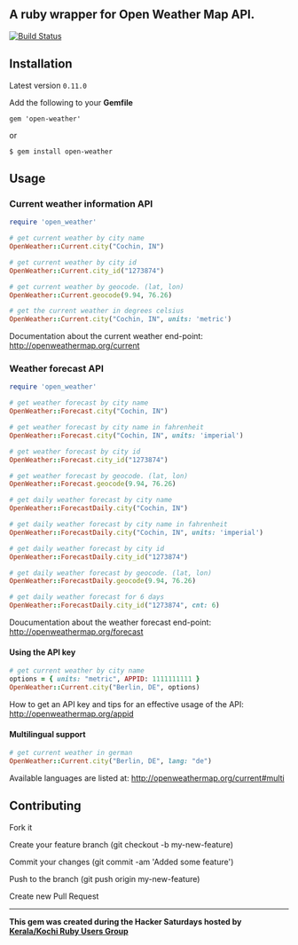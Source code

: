 ## A ruby wrapper for Open Weather Map API.

[![Build Status](https://travis-ci.org/coderhs/ruby_open_weather_map.svg?branch=master)](https://travis-ci.org/coderhs/ruby_open_weather_map)

## Installation

Latest version `0.11.0`

Add the following to your **Gemfile**

    gem 'open-weather'

  or

    $ gem install open-weather

## Usage


### Current weather information API

```ruby
require 'open_weather'

# get current weather by city name
OpenWeather::Current.city("Cochin, IN")

# get current weather by city id
OpenWeather::Current.city_id("1273874")

# get current weather by geocode. (lat, lon)
OpenWeather::Current.geocode(9.94, 76.26)

# get the current weather in degrees celsius
OpenWeather::Current.city("Cochin, IN", units: 'metric')
```

Documentation about the current weather end-point:
http://openweathermap.org/current


### Weather forecast API

```ruby
require 'open_weather'

# get weather forecast by city name
OpenWeather::Forecast.city("Cochin, IN")

# get weather forecast by city name in fahrenheit
OpenWeather::Forecast.city("Cochin, IN", units: 'imperial')

# get weather forecast by city id
OpenWeather::Forecast.city_id("1273874")

# get weather forecast by geocode. (lat, lon)
OpenWeather::Forecast.geocode(9.94, 76.26)

# get daily weather forecast by city name
OpenWeather::ForecastDaily.city("Cochin, IN")

# get daily weather forecast by city name in fahrenheit
OpenWeather::ForecastDaily.city("Cochin, IN", units: 'imperial')

# get daily weather forecast by city id
OpenWeather::ForecastDaily.city_id("1273874")

# get daily weather forecast by geocode. (lat, lon)
OpenWeather::ForecastDaily.geocode(9.94, 76.26)

# get daily weather forecast for 6 days
OpenWeather::ForecastDaily.city_id("1273874", cnt: 6)
```

Doucumentation about the weather forecast end-point:
http://openweathermap.org/forecast

#### Using the API key

```ruby
# get current weather by city name
options = { units: "metric", APPID: 1111111111 }
OpenWeather::Current.city("Berlin, DE", options)
```

How to get an API key and tips for an effective usage of the API:
http://openweathermap.org/appid

#### Multilingual support

```ruby
# get current weather in german
OpenWeather::Current.city("Berlin, DE", lang: "de")
```

Available languages are listed at:
http://openweathermap.org/current#multi


## Contributing

  Fork it

  Create your feature branch (git checkout -b my-new-feature)

  Commit your changes (git commit -am 'Added some feature')

  Push to the branch (git push origin my-new-feature)

  Create new Pull Request

--------

**This gem was created during the Hacker Saturdays hosted by [Kerala/Kochi Ruby Users Group](https://krug.github.io)**
